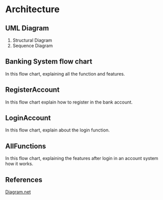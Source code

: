 # Architecture
## UML Diagram
 1. Structural Diagram
 2. Sequence Diagram
## Banking System flow chart
In this flow chart, explaining all the function and features.
## RegisterAccount
In this flow chart explain how to register in the bank account.
## LoginAccount
In this flow chart, explain about the login function.
## AllFunctions
In this flow chart, explaining the features after login in an account system how it works.
## References
[Diagram.net](https://app.diagrams.net/)
